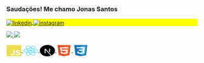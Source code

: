 ### Saudações! Me chamo Jonas Santos 

 
<p align="left" style="background:yellow">
      <a href="https://www.linkedin.com/in/jonas-rodrigo-dos-santos/" target="_blank">
        <img align="center" src="https://img.shields.io/badge/-Jonas-Santoss-05122A?style=flat&logo=linkedin" alt="linkedin"/>
      </a>
      <a href="https://www.instagram.com/jonas.santos_._/" target="_blank">
      <img align="center" src="https://img.shields.io/badge/-Jonas-Santoss-05122A?style=flat&logo=instagram" alt="instagram"/>
      </a>
  </p>
  
 <div>
  <a href="https://github.com/Jonas-Santoss">
  <img height="180em" src="https://github-readme-stats.vercel.app/api?username=Jonas-Santoss&show_icons=true&theme=dracula&include_all_commits=true&count_private=true"/>
  <img height="180em" src="https://github-readme-stats.vercel.app/api/top-langs/?username=Jonas-Santoss&layout=compact&langs_count=7&theme=dracula"/>
</div>
<div style="display: inline_block"><br>
  <img align="center" alt="Jonas-Santoss-Js" height="30" width="40" src="https://raw.githubusercontent.com/devicons/devicon/master/icons/javascript/javascript-plain.svg">
  <img align="center" alt="Jonas-Santoss-React" height="30" width="40" src="https://raw.githubusercontent.com/devicons/devicon/master/icons/react/react-original.svg">
  <img align="center" alt="Jonas-Santoss-React" height="30" width="40" src="https://raw.githubusercontent.com/devicons/devicon/master/icons/nextjs/nextjs-original.svg">
  <img align="center" alt="Jonas-Santoss-HTML" height="30" width="40" src="https://raw.githubusercontent.com/devicons/devicon/master/icons/html5/html5-original.svg">
  <img align="center" alt="Jonas-Santoss-CSS" height="30" width="40" src="https://raw.githubusercontent.com/devicons/devicon/master/icons/css3/css3-original.svg">
</div>
 
  ##
